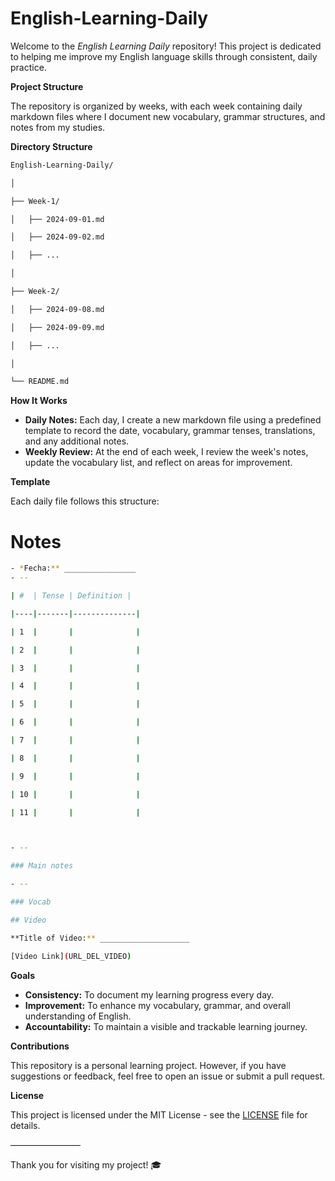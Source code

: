 # English-Learning-Daily
Welcome to the *English Learning Daily* repository! This project is dedicated to helping me improve my English language skills through consistent, daily practice.

**Project Structure**

The repository is organized by weeks, with each week containing daily markdown files where I document new vocabulary, grammar structures, and notes from my studies.

**Directory Structure**

```bash
English-Learning-Daily/

│

├── Week-1/

│   ├── 2024-09-01.md

│   ├── 2024-09-02.md

│   ├── ...

│

├── Week-2/

│   ├── 2024-09-08.md

│   ├── 2024-09-09.md

│   ├── ...

│

└── README.md

```

**How It Works**

- **Daily Notes:** Each day, I create a new markdown file using a predefined template to record the date, vocabulary, grammar tenses, translations, and any additional notes.
- **Weekly Review:** At the end of each week, I review the week's notes, update the vocabulary list, and reflect on areas for improvement.

**Template**

Each daily file follows this structure:

# Notes

```bash
- *Fecha:** ________________
- --

| #  | Tense | Definition |

|----|-------|--------------|

| 1  |       |              |

| 2  |       |              |

| 3  |       |              |

| 4  |       |              |

| 5  |       |              |

| 6  |       |              |

| 7  |       |              |

| 8  |       |              |

| 9  |       |              |

| 10 |       |              |

| 11 |       |              |



- --

### Main notes

- --

### Vocab

## Video

**Title of Video:** ____________________

[Video Link](URL_DEL_VIDEO)

```

**Goals**

- **Consistency:** To document my learning progress every day.
- **Improvement:** To enhance my vocabulary, grammar, and overall understanding of English.
- **Accountability:** To maintain a visible and trackable learning journey.

**Contributions**

This repository is a personal learning project. However, if you have suggestions or feedback, feel free to open an issue or submit a pull request.

**License**

This project is licensed under the MIT License - see the [LICENSE](notion://www.notion.so/LICENSE) file for details.

————————

Thank you for visiting my project! 🎓
